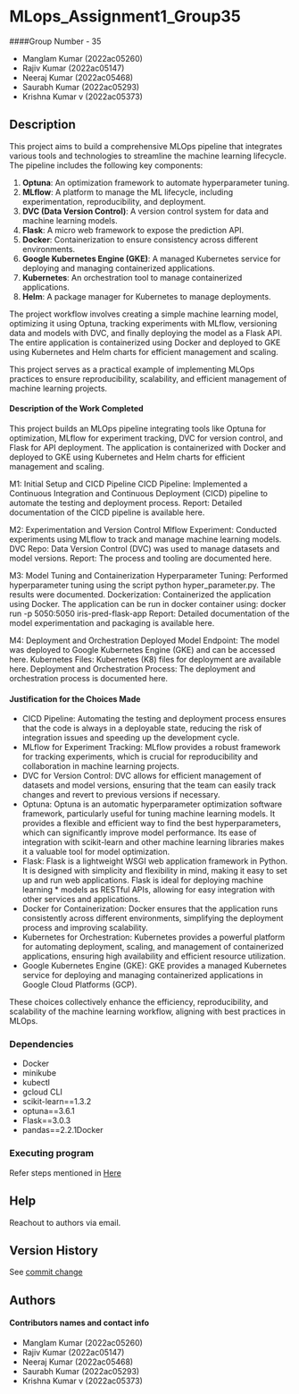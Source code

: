 # MLops_Assignment1_Group35

####Group Number - 35

* Manglam Kumar (2022ac05260)
* Rajiv Kumar (2022ac05147)
* Neeraj Kumar (2022ac05468)
* Saurabh Kumar (2022ac05293)
* Krishna Kumar v (2022ac05373)

## Description

This project aims to build a comprehensive MLOps pipeline that integrates various tools and technologies to streamline the machine learning lifecycle. The pipeline includes the following key components:

1. **Optuna**: An optimization framework to automate hyperparameter tuning.
2. **MLflow**: A platform to manage the ML lifecycle, including experimentation, reproducibility, and deployment.
3. **DVC (Data Version Control)**: A version control system for data and machine learning models.
4. **Flask**: A micro web framework to expose the prediction API.
5. **Docker**: Containerization to ensure consistency across different environments.
6. **Google Kubernetes Engine (GKE)**: A managed Kubernetes service for deploying and managing containerized applications.
7. **Kubernetes**: An orchestration tool to manage containerized applications.
8. **Helm**: A package manager for Kubernetes to manage deployments.

The project workflow involves creating a simple machine learning model, optimizing it using Optuna, tracking experiments with MLflow, versioning data and models with DVC, and finally deploying the model as a Flask API. The entire application is containerized using Docker and deployed to GKE using Kubernetes and Helm charts for efficient management and scaling.

This project serves as a practical example of implementing MLOps practices to ensure reproducibility, scalability, and efficient management of machine learning projects.


#### Description of the Work Completed

This project builds an MLOps pipeline integrating tools like Optuna for optimization, MLflow for experiment tracking, DVC for version control, and Flask for API deployment. The application is containerized with Docker and deployed to GKE using Kubernetes and Helm charts for efficient management and scaling.

M1: Initial Setup and CICD Pipeline
CICD Pipeline: Implemented a Continuous Integration and Continuous Deployment (CICD) pipeline to automate the testing and deployment process.
Report: Detailed documentation of the CICD pipeline is available here.

M2: Experimentation and Version Control
Mlflow Experiment: Conducted experiments using MLflow to track and manage machine learning models.
DVC Repo: Data Version Control (DVC) was used to manage datasets and model versions.
Report: The process and tooling are documented here.

M3: Model Tuning and Containerization
Hyperparameter Tuning: Performed hyperparameter tuning using the script python hyper_parameter.py. The results were documented.
Dockerization: Containerized the application using Docker. The application can be run in docker container using: docker run -p 5050:5050 iris-pred-flask-app
Report: Detailed documentation of the model experimentation and packaging is available here.

M4: Deployment and Orchestration
Deployed Model Endpoint: The model was deployed to Google Kubernetes Engine (GKE) and can be accessed here.
Kubernetes Files: Kubernetes (K8) files for deployment are available here.
Deployment and Orchestration Process: The deployment and orchestration process is documented here.

#### Justification for the Choices Made
* CICD Pipeline: Automating the testing and deployment process ensures that the code is always in a deployable state, reducing the risk of integration issues and speeding up the development cycle.
* MLflow for Experiment Tracking: MLflow provides a robust framework for tracking experiments, which is crucial for reproducibility and collaboration in machine learning projects.
* DVC for Version Control: DVC allows for efficient management of datasets and model versions, ensuring that the team can easily track changes and revert to previous versions if necessary.
* Optuna: Optuna is an automatic hyperparameter optimization software framework, particularly useful for tuning machine learning models. It provides a flexible and efficient way to find the best hyperparameters, which can significantly improve model performance. Its ease of integration with scikit-learn and other machine learning libraries makes it a valuable tool for model optimization.
* Flask: Flask is a lightweight WSGI web application framework in Python. It is designed with simplicity and flexibility in mind, making it easy to set up and run web applications. Flask is ideal for deploying machine learning * models as RESTful APIs, allowing for easy integration with other services and applications.
* Docker for Containerization: Docker ensures that the application runs consistently across different environments, simplifying the deployment process and improving scalability.
* Kubernetes for Orchestration: Kubernetes provides a powerful platform for automating deployment, scaling, and management of containerized applications, ensuring high availability and efficient resource utilization.
* Google Kubernetes Engine (GKE): GKE provides a managed Kubernetes service for deploying and managing containerized applications in Google Cloud Platforms (GCP).

These choices collectively enhance the efficiency, reproducibility, and scalability of the machine learning workflow, aligning with best practices in MLOps.


### Dependencies
* Docker
* minikube
* kubectl
* gcloud CLI
* scikit-learn==1.3.2
* optuna==3.6.1
* Flask==3.0.3
* pandas==2.2.1Docker


### Executing program
Refer steps mentioned in [Here](https://github.com/Rajiv-mar121/ML-Ops_Group35/blob/main/M4/M4-Deliverables-report.pdf)

## Help
Reachout to authors via email.

## Version History

See [commit change](https://github.com/Rajiv-mar121/ML-Ops_Group35/commits/main/)

## Authors

#### Contributors names and contact info

* Manglam Kumar (2022ac05260)
* Rajiv Kumar (2022ac05147)
* Neeraj Kumar (2022ac05468)
* Saurabh Kumar (2022ac05293)
* Krishna Kumar v (2022ac05373)
